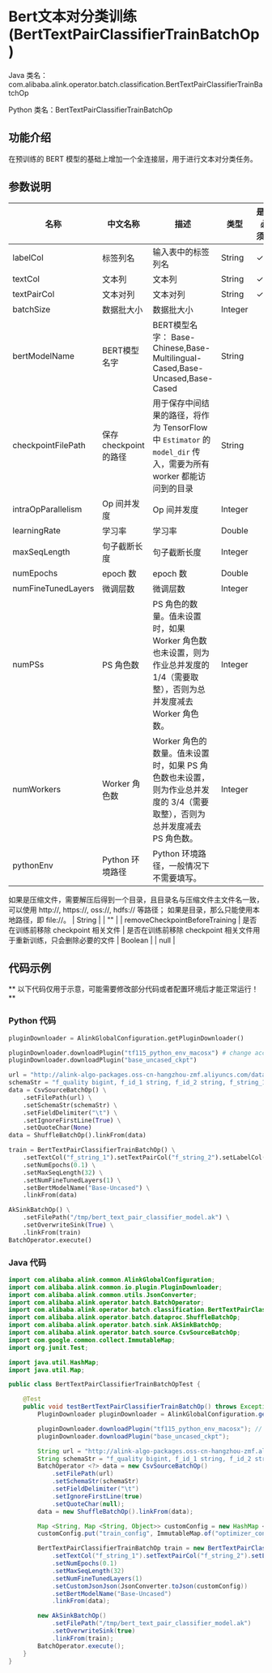# Bert文本对分类训练 (BertTextPairClassifierTrainBatchOp)
Java 类名：com.alibaba.alink.operator.batch.classification.BertTextPairClassifierTrainBatchOp

Python 类名：BertTextPairClassifierTrainBatchOp


## 功能介绍

在预训练的 BERT 模型的基础上增加一个全连接层，用于进行文本对分类任务。


## 参数说明

| 名称 | 中文名称 | 描述 | 类型 | 是否必须？ | 默认值 |
| --- | --- | --- | --- | --- | --- |
| labelCol | 标签列名 | 输入表中的标签列名 | String | ✓ |  |
| textCol | 文本列 | 文本列 | String | ✓ |  |
| textPairCol | 文本对列 | 文本对列 | String | ✓ |  |
| batchSize | 数据批大小 | 数据批大小 | Integer |  | 32 |
| bertModelName | BERT模型名字 | BERT模型名字： Base-Chinese,Base-Multilingual-Cased,Base-Uncased,Base-Cased | String |  | "Base-Chinese" |
| checkpointFilePath | 保存 checkpoint 的路径 | 用于保存中间结果的路径，将作为 TensorFlow 中 `Estimator` 的 `model_dir` 传入，需要为所有 worker 都能访问到的目录 | String |  | null |
| intraOpParallelism | Op 间并发度 | Op 间并发度 | Integer |  | 4 |
| learningRate | 学习率 | 学习率 | Double |  | 0.001 |
| maxSeqLength | 句子截断长度 | 句子截断长度 | Integer |  | 128 |
| numEpochs | epoch 数 | epoch 数 | Double |  | 0.01 |
| numFineTunedLayers | 微调层数 | 微调层数 | Integer |  | 1 |
| numPSs | PS 角色数 | PS 角色的数量。值未设置时，如果 Worker 角色数也未设置，则为作业总并发度的 1/4（需要取整），否则为总并发度减去 Worker 角色数。 | Integer |  | null |
| numWorkers | Worker 角色数 | Worker 角色的数量。值未设置时，如果 PS 角色数也未设置，则为作业总并发度的 3/4（需要取整），否则为总并发度减去 PS 角色数。 | Integer |  | null |
| pythonEnv | Python 环境路径 | Python 环境路径，一般情况下不需要填写。
 如果是压缩文件，需要解压后得到一个目录，且目录名与压缩文件主文件名一致，可以使用 http://, https://, oss://, hdfs:// 等路径；
 如果是目录，那么只能使用本地路径，即 file://。 | String |  | "" |
| removeCheckpointBeforeTraining | 是否在训练前移除 checkpoint 相关文件 | 是否在训练前移除 checkpoint 相关文件用于重新训练，只会删除必要的文件 | Boolean |  | null |


## 代码示例

** 以下代码仅用于示意，可能需要修改部分代码或者配置环境后才能正常运行！**

### Python 代码
```python
pluginDownloader = AlinkGlobalConfiguration.getPluginDownloader()

pluginDownloader.downloadPlugin("tf115_python_env_macosx") # change according to system type
pluginDownloader.downloadPlugin("base_uncased_ckpt")

url = "http://alink-algo-packages.oss-cn-hangzhou-zmf.aliyuncs.com/data/MRPC/train.tsv"
schemaStr = "f_quality bigint, f_id_1 string, f_id_2 string, f_string_1 string, f_string_2 string"
data = CsvSourceBatchOp() \
    .setFilePath(url) \
    .setSchemaStr(schemaStr) \
    .setFieldDelimiter("\t") \
    .setIgnoreFirstLine(True) \
    .setQuoteChar(None)
data = ShuffleBatchOp().linkFrom(data)

train = BertTextPairClassifierTrainBatchOp() \
    .setTextCol("f_string_1").setTextPairCol("f_string_2").setLabelCol("f_quality") \
    .setNumEpochs(0.1) \
    .setMaxSeqLength(32) \
    .setNumFineTunedLayers(1) \
    .setBertModelName("Base-Uncased") \
    .linkFrom(data)

AkSinkBatchOp() \
    .setFilePath("/tmp/bert_text_pair_classifier_model.ak") \
    .setOverwriteSink(True) \
    .linkFrom(train)
BatchOperator.execute()
```

### Java 代码
```java
import com.alibaba.alink.common.AlinkGlobalConfiguration;
import com.alibaba.alink.common.io.plugin.PluginDownloader;
import com.alibaba.alink.common.utils.JsonConverter;
import com.alibaba.alink.operator.batch.BatchOperator;
import com.alibaba.alink.operator.batch.classification.BertTextPairClassifierTrainBatchOp;
import com.alibaba.alink.operator.batch.dataproc.ShuffleBatchOp;
import com.alibaba.alink.operator.batch.sink.AkSinkBatchOp;
import com.alibaba.alink.operator.batch.source.CsvSourceBatchOp;
import com.google.common.collect.ImmutableMap;
import org.junit.Test;

import java.util.HashMap;
import java.util.Map;

public class BertTextPairClassifierTrainBatchOpTest {

	@Test
	public void testBertTextPairClassifierTrainBatchOp() throws Exception {
		PluginDownloader pluginDownloader = AlinkGlobalConfiguration.getPluginDownloader();

		pluginDownloader.downloadPlugin("tf115_python_env_macosx"); // change according to system type
		pluginDownloader.downloadPlugin("base_uncased_ckpt");

		String url = "http://alink-algo-packages.oss-cn-hangzhou-zmf.aliyuncs.com/data/MRPC/train.tsv";
		String schemaStr = "f_quality bigint, f_id_1 string, f_id_2 string, f_string_1 string, f_string_2 string";
		BatchOperator <?> data = new CsvSourceBatchOp()
			.setFilePath(url)
			.setSchemaStr(schemaStr)
			.setFieldDelimiter("\t")
			.setIgnoreFirstLine(true)
			.setQuoteChar(null);
		data = new ShuffleBatchOp().linkFrom(data);

		Map <String, Map <String, Object>> customConfig = new HashMap <>();
		customConfig.put("train_config", ImmutableMap.of("optimizer_config", ImmutableMap.of("learning_rate", 0.01)));

		BertTextPairClassifierTrainBatchOp train = new BertTextPairClassifierTrainBatchOp()
			.setTextCol("f_string_1").setTextPairCol("f_string_2").setLabelCol("f_quality")
			.setNumEpochs(0.1)
			.setMaxSeqLength(32)
			.setNumFineTunedLayers(1)
			.setCustomJsonJson(JsonConverter.toJson(customConfig))
			.setBertModelName("Base-Uncased")
			.linkFrom(data);

		new AkSinkBatchOp()
			.setFilePath("/tmp/bert_text_pair_classifier_model.ak")
			.setOverwriteSink(true)
			.linkFrom(train);
		BatchOperator.execute();
	}
}
```
